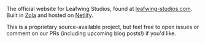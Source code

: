 The official website for Leafwing Studios, found at [leafwing-studios.com](https://www.leafwing-studios.com).
Built in [Zola](https://www.getzola.org/) and hosted on [Netlify](https://www.netlify.com/).

This is a proprietary source-available project, but feel free to open issues or comment on our PRs (including upcoming blog posts!) if you'd like.
